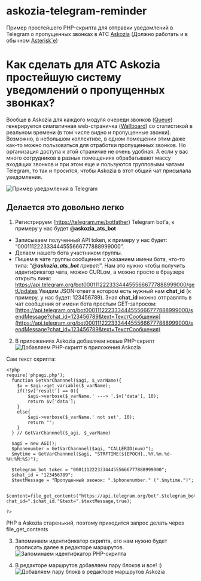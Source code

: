 # askozia-telegram-reminder

Пример простейшего PHP-скрипта для отправки уведомлений в Telegram о пропущенных звонках в АТС [Askozia](https://www.askozia.ru/) (Должно работать и в обычном [Asterisk`е](http://www.asterisk.org/))

Как сделать для АТС Askozia простейшую систему уведомлений о пропущенных звонках?
===
Вообще в Askozia для каждого модуля очереди звонков ([Queue](http://wiki.askozia.ru/handbook:cfe:modules#queue)) генерируется симпатичная web-страничка ([Wallboard](http://wiki.askozia.ru/handbook:cfe:modules#wallboard)) со статистикой в реальном времени (в том числе видно и пропущенные звонки).
Возможно, в небольшом коллективе, в одном помещении этим даже как-то можно пользоваться для отработки пропущенных звонков. Но организация доступа к этой страничке не очень удобная.
А если у вас много сотрудников в разных помещениях обрабатывают массу входящих звонков и при этом еще и пользуются групповыми чатами Telegram, то так и просится, чтобы Askozia в этот общий чат присылала уведомления.

![Пример уведомления в Telegram](https://img-fotki.yandex.ru/get/66745/58143147.c8/0_a8ef2_a4929626_orig.png)

Делается это довольно легко
---
1. Регистрируем (https://telegram.me/botfather) Telegram bot’а, к примеру у нас будет @**askozia_ats_bot**
- Записываем полученный API token, к примеру у нас будет: “000111222333444555666777888999000”.
- Делаем нашего бота участником группы.
- Пишем в чате группы сообщение с указанием имени бота, что-то типа: “*@**askozia_ats_bot** привет!*”.
Нам это нужно чтобы получить идентификатор чата, можно CURLом, а можно просто в браузере открыть линк:
https://api.telegram.org/bot000111222333444555666777888999000/getUpdates
Увидим JSON-ответ в котором есть нужный нам **chat_id** (к примеру, у нас будет: 123456789). Зная **chat_id** можно отправлять в чат сообщения от имени бота простым GET-запросом:
[https://api.telegram.org/bot000111222333444555666777888999000/sendMessage?chat_id=123456789&text=ТекстСообщения](https://api.telegram.org/bot000111222333444555666777888999000/sendMessage?chat_id=123456789&text=ТекстСообщения)

2. В приложениях Askozia добавляем новые PHP-скрипт
![Добавляем PHP-скрипт в приложения Askozia](https://img-fotki.yandex.ru/get/4214/58143147.c8/0_a8ef3_cfd1624c_orig.png)

Сам текст скрипта:
```
<?php
require('phpagi.php');
  function GetVarChannnel($agi, $_varName){
    $v = $agi->get_variable($_varName);
    if(!$v['result'] == 0){
        $agi->verbose($_varName.' ---> '.$v['data'], 10);
        return $v['data'];
    }
    else{
        $agi->verbose($_varName.' not set', 10);
        return "";
    }
  } // GetVarChannnel($_agi, $_varName)

  $agi = new AGI();
  $phonenumber = GetVarChannnel($agi, "CALLERID(num)");
  $mytime = GetVarChannnel($agi, "STRFTIME(${EPOCH},,%Y.%m.%d-%H:%M:%S)");

  $telegram_bot_token = "000111222333444555666777888999000";
  $chat_id = "123456789";
  $textMessage = "Пропущенный звонок: ".$phonenumber." (".$mytime.")";

  $content=file_get_contents("https://api.telegram.org/bot".$telegram_bot_token."/sendMessage?chat_id=".$chat_id."&text=".$textMessage,true);

?>​
```

PHP в Askozia старенький, поэтому приходится запрос делать через file_get_contents

3. Запоминаем идентификатор скрипта, его нам нужно будет прописать далее в редакторе маршрутов.
![Запоминаем идентифкатор PHP-скрипта](https://img-fotki.yandex.ru/get/25826/58143147.c8/0_a8ef4_37cd2397_orig.png)

4. В редакторе маршрутов добавляем пару блоков и все! :)
![Добавляем пару блокв в редакторе маршрутов Askozia](https://img-fotki.yandex.ru/get/9090/58143147.c9/0_a8ef5_af4c8665_orig.png)
